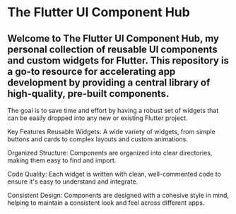 # The Flutter UI Component Hub
## Welcome to The Flutter UI Component Hub, my personal collection of reusable UI components and custom widgets for Flutter. This repository is a go-to resource for accelerating app development by providing a central library of high-quality, pre-built components.

The goal is to save time and effort by having a robust set of widgets that can be easily dropped into any new or existing Flutter project.

Key Features
Reusable Widgets: A wide variety of widgets, from simple buttons and cards to complex layouts and custom animations.

Organized Structure: Components are organized into clear directories, making them easy to find and import.

Code Quality: Each widget is written with clean, well-commented code to ensure it's easy to understand and integrate.

Consistent Design: Components are designed with a cohesive style in mind, helping to maintain a consistent look and feel across different apps.
